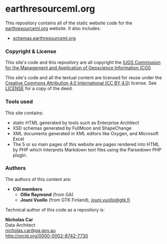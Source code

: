 # earthresourceml.org
This repository contains all of the static website code for the [earthresourceml.org]([http://earthresourceml.org) website. It also includes:

* [schemas.earthresourceml.org](http://schemas.earthresourceml.org)

### Copyright & License
This site's code and this repository are all copyright the [IUGS Commission for the Management and Application of Geoscience Information (CGI)](http://www.cgi-iugs.org/)

This site's code and all the textual content are licensed for reuse under the [Creative Commons Attribution 4.0 International (CC BY 4.0)](https://creativecommons.org/licenses/by/4.0/) license. See [LICENSE](LICENSE) for a copy of the deed.

### Tools used
This site contains: 

* static HTML generated by tools such as Enterprise Architect
* XSD schemas generated by FullMoon and ShapeChange
* XML documents generated in XML editors like Oxygen, and Microsoft Excel
* The 5 or so main pages of this website are pages rendered into HTML by PHP which interprets Markdown text files using the Parsedown PHP plugin. 

### Authors
The authors of this content are:

* **CGI members**
    * **Ollie Raymond** (from GA)
    * **Jouni Vuollo** (from GTK Finland), <jouni.vuollo@gtk.fi>

Technical author of this code as a repository is:

**Nicholas Car**  
Data Architect  
<nicholas.car@ga.gov.au>  
http://orcid.org/0000-0002-8742-7730  
